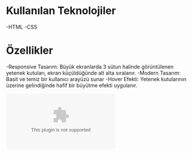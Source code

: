 <h1>Kullanılan Teknolojiler</h1>

-HTML
-CSS

<h1>Özellikler</h1>

-Responsive Tasarım: Büyük ekranlarda 3 sütun halinde görüntülenen yetenek kutuları, ekran küçüldüğünde alt alta sıralanır.
-Modern Tasarım: Basit ve temiz bir kullanıcı arayüzü sunar
-Hover Efekti: Yetenek kutularının üzerine gelindiğinde hafif bir büyütme efekti uygulanır.

![Example Image](image/ssimg.com)